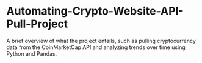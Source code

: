 # Automating-Crypto-Website-API-Pull-Project
A brief overview of what the project entails, such as pulling cryptocurrency data from the CoinMarketCap API and analyzing trends over time using Python and Pandas.
